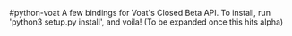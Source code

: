 #python-voat
A few bindings for Voat's Closed Beta API.
To install, run 'python3 setup.py install', and voila!
(To be expanded once this hits alpha)
